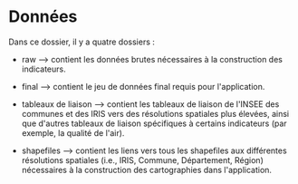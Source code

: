 # Données

Dans ce dossier, il y a quatre dossiers :

- raw                 --> contient les données brutes nécessaires à la construction des indicateurs.

- final               --> contient le jeu de données final requis pour l'application.

- tableaux de liaison --> contient les tableaux de liaison de l'INSEE des communes et des IRIS vers des résolutions spatiales plus élevées, ainsi que d'autres tableaux de liaison spécifiques à certains indicateurs (par exemple, la qualité de l'air).

- shapefiles          --> contient les liens vers tous les shapefiles aux différentes résolutions spatiales (i.e., IRIS, Commune, Département, Région) nécessaires à la construction des cartographies dans l'application.